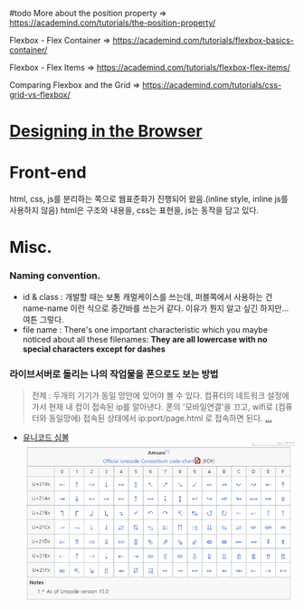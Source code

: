 #todo
More about the position property => https://academind.com/tutorials/the-position-property/

Flexbox - Flex Container => https://academind.com/tutorials/flexbox-basics-container/

Flexbox - Flex Items => https://academind.com/tutorials/flexbox-flex-items/

Comparing Flexbox and the Grid => https://academind.com/tutorials/css-grid-vs-flexbox/

# [Designing in the Browser](https://pineco.de/designing-in-the-browser/)
# Front-end 
html, css, js를 분리하는 쪽으로 웹표준화가 진행되어 왔음.(inline style, inline js를 사용하지 않음)
html은 구조와 내용을, css는 표현을, js는 동작을 담고 있다.

# Misc.
### Naming convention.
- id & class : 개발할 때는 보통 캐멀케이스를 쓰는데, 퍼블쪽에서 사용하는 건 name-name 이런 식으로 중간바를 쓰는거 같다. 이유가 뭔지 알고 싶긴 하지만...여튼 그렇다.
- file name : There's one important characteristic which you maybe noticed about all these filenames: **They are all lowercase with no special characters except for dashes**

### 라이브서버로 돌리는 나의 작업물을 폰으로도 보는 방법
> 전제 : 두개의 기기가 동일 망안에 있어야 볼 수 있다. 
> 컴퓨터의 네트워크 설정에 가서 현재 내 컴이 접속된 ip를 알아낸다.
> 폰의 '모바일연결'을 끄고, wifi로 (컴퓨터와 동일망에) 접속된 상태에서 ip:port/page.html 로 접속하면 된다.
[...](https://jae04099.tistory.com/entry/VSCode-Live-Server-%EB%82%B4-%EB%AA%A8%EB%B0%94%EC%9D%BC-%EA%B8%B0%EA%B8%B0%EC%97%90%EC%84%9C-%ED%99%95%EC%9D%B8%ED%95%98%EA%B8%B0)

- [유니코드 심볼](https://en.wikipedia.org/wiki/Arrows_(Unicode_block))
![](./img/2023-01-23%2003%2026%2028.png)
